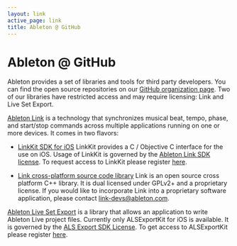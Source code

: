 ```yaml
---
layout: link
active_page: link
title: Ableton @ GitHub
---
```


# Ableton @ GitHub

Ableton provides a set of libraries and tools for third party developers. You can find
the open source repositories on our [GitHub organization
page](https://github.com/ableton). Two of our libraries have restricted access and may
require licensing: Link and Live Set Export.

[Ableton Link](/link) is a technology that synchronizes musical beat, tempo, phase,
and start/stop commands across multiple applications running on one or more devices.
It comes in two flavors:

- [LinkKit SDK for iOS](/linkkit) LinkKit provides a C / Objective C interface for the use
on iOS. Usage of LinkKit is governed by the [Ableton Link SDK
license](https://github.com/Ableton/LinkKit/blob/master/LICENSE.md). To request access to
LinkKit please register [here](https://www.ableton.com/en/link/sdk/license-request/).

- [Link cross-platform source code library](https://github.com/ableton/link) Link is an
open source cross platform C++ library. It is dual licensed under GPLv2+ and a proprietary
license. If you would like to incorporate Link into a proprietary software application,
please contact [link-devs@ableton.com](mailto:link-devs@ableton.com).

[Ableton Live Set Export](/export) is a library that allows an application to write
Ableton Live project files. Currently only ALSExportKit for iOS is available. It is
governed by the [ALS Export SDK License](/export/assets/ALSExport_License_v1.0.pdf). To
get access to ALSExportKit please register
[here](https://www.ableton.com/en/link/sdk/license-request/).
